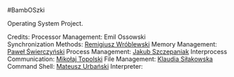 #BambOSzki 

Operating System Project.

Credits:
Processor Management: Emil Ossowski <br />
Synchronization Methods: [Remigiusz Wróblewski](https://github.com/remeq7)
Memory Management: [Paweł Świerczyński](https://github.com/pawelswierczynski)
Process Management: [Jakub Szczepaniak](https://github.com/Szczepcio)
Interprocess Communication: [Mikołaj Topolski](https://github.com/mikolajt)
File Management: [Klaudia Siłakowska](https://github.com/xKlaudia)
Command Shell: [Mateusz Urbański](https://github.com/mati15000)
Interpreter:
